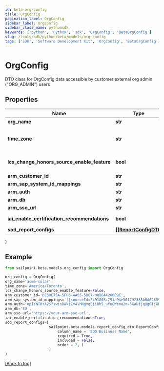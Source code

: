```yaml
---
id: beta-org-config
title: OrgConfig
pagination_label: OrgConfig
sidebar_label: OrgConfig
sidebar_class_name: pythonsdk
keywords: ['python', 'Python', 'sdk', 'OrgConfig', 'BetaOrgConfig']
slug: /tools/sdk/python/beta/models/org-config
tags: ['SDK', 'Software Development Kit', 'OrgConfig', 'BetaOrgConfig']
---
```


# OrgConfig

DTO class for OrgConfig data accessible by customer external org admin (\"ORG_ADMIN\") users

## Properties

| Name | Type | Description | Notes |
| --- | --- | --- | --- |
| **org_name** | **str** | The name of the org. | [optional] |
| **time_zone** | **str** | The selected time zone which is to be used for the org. This directly affects when scheduled tasks are executed. Valid options can be found at /beta/org-config/valid-time-zones | [optional] |
| **lcs_change_honors_source_enable_feature** | **bool** | Flag to determine whether the LCS_CHANGE_HONORS_SOURCE_ENABLE_FEATURE flag is enabled for the current org. | [optional] |
| **arm_customer_id** | **str** | ARM Customer ID | [optional] |
| **arm_sap_system_id_mappings** | **str** | A list of IDN::sourceId to ARM::systemId mappings. | [optional] |
| **arm_auth** | **str** | ARM authentication string | [optional] |
| **arm_db** | **str** | ARM database name | [optional] |
| **arm_sso_url** | **str** | ARM SSO URL | [optional] |
| **iai_enable_certification_recommendations** | **bool** | Flag to determine whether IAI Certification Recommendations are enabled for the current org | [optional] |
| **sod_report_configs** | [**[]ReportConfigDTO**](report-config-dto) |  | [optional] |

}

## Example

```python
from sailpoint.beta.models.org_config import OrgConfig

org_config = OrgConfig(
org_name='acme-solar',
time_zone='America/Toronto',
lcs_change_honors_source_enable_feature=False,
arm_customer_id='DE38E75A-5FF6-4A65-5DC7-08D64426B09E',
arm_sap_system_id_mappings='[{sourceId=2c91808c791a94e501792388b0d62659, systemId=1556}, {sourceId=2_2c91808c791a94e501792388b0d62659, systemId=2_1556}, {sourceId=3_2c91808c791a94e501792388b0d62659, systemId=3_1556}]',
arm_auth='epiYNTRYA2S7swisDWk1Zv4VMNgvqEjiBh5_ufuCWsma2m-5XADijqBg0ijXLby5nS6lxZNXabhGnAPGeDGc4V3jQKrhwV-UHypRLs8ZLgOjiQNus9NimS0uPdKomRW6TFWqXyfnYd-znNgbbVuwUy9GyD9ebDVJSntPastxSx7UcyGuWBqfNZYpuxKRWe_7TVY60qL55jUqyz8N4XUbbdcxdbZ0uik6ut-Bv90MKTbZexBW_PR4qcgIkaEs4kIenLyBxnGziYo7AO0tJ8bGHO8FJRkibCpAQIt7PISLo7Gg_Xf9j10dKq2YDgy4pPTvz3fE2ZHYnXCXvXFSA-vVag==',
arm_db='EU',
arm_sso_url='https://your-arm-sso-url',
iai_enable_certification_recommendations=True,
sod_report_configs=[
                    sailpoint.beta.models.report_config_dto.ReportConfigDTO(
                        column_name = 'SOD Business Name',
                        required = True,
                        included = False,
                        order = 2, )
                    ]
)

```

[[Back to top]](#)
